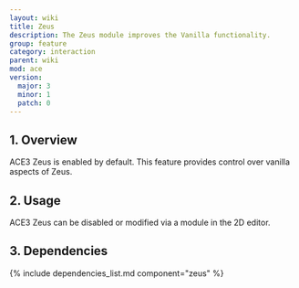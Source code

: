 ```yaml
---
layout: wiki
title: Zeus
description: The Zeus module improves the Vanilla functionality.
group: feature
category: interaction
parent: wiki
mod: ace
version:
  major: 3
  minor: 1
  patch: 0
---
```


## 1. Overview
ACE3 Zeus is enabled by default. This feature provides control over vanilla aspects of Zeus.

## 2. Usage
ACE3 Zeus can be disabled or modified via a module in the 2D editor.

## 3. Dependencies

{% include dependencies_list.md component="zeus" %}
